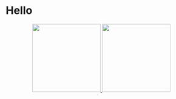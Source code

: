# Hello

<div align="center">
  <a href="https://github.com/Hawk2811">
  <img height="180em" src="https://github-readme-stats.vercel.app/api?username=Hawk2811&show_icons=true&theme=dark&include_all_commits=true&count_private=true"/>
  <img height="180em" src="https://github-readme-stats.vercel.app/api/top-langs/?username=Hawk2811&layout=compact&langs_count=7&theme=dark"/>
</div>
